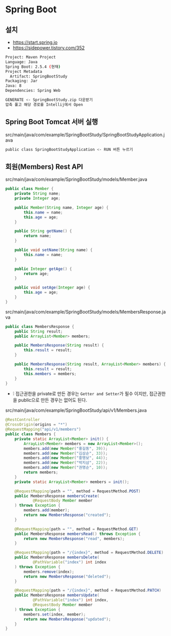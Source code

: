 # Spring Boot

## 설치
* https://start.spring.io
* https://sidepower.tistory.com/352
```sh
Project: Maven Project
Language: Java
Spring Boot: 2.5.4 (현재)
Project Metadata
  Artifact: SpringBootStudy
Packaging: Jar
Java: 8
Dependencies: Spring Web

GENERATE <- SpringBootStudy.zip 다운받기
압축 풀고 해당 경로를 Intellij에서 Open
```

## Spring Boot Tomcat 서버 실행
src/main/java/com/example/SpringBootStudy/SpringBootStudyApplication.java
```sh
public class SpringBootStudyApplication <- RUN 버튼 누르기
```

## 회원(Members) Rest API
src/main/java/com/example/SpringBootStudy/models/Member.java
```java
public class Member {
    private String name;
    private Integer age;

    public Member(String name, Integer age) {
        this.name = name;
        this.age = age;
    }

    public String getName() {
        return name;
    }

    public void setName(String name) {
        this.name = name;
    }

    public Integer getAge() {
        return age;
    }

    public void setAge(Integer age) {
        this.age = age;
    }
}
```

src/main/java/com/example/SpringBootStudy/models/MembersResponse.java
```java
public class MembersResponse {
    public String result;
    public ArrayList<Member> members;

    public MembersResponse(String result) {
        this.result = result;
    }

    public MembersResponse(String result, ArrayList<Member> members) {
        this.result = result;
        this.members = members;
    }
}
```

* ❕ 접근권한을 private로 만든 경우는 `Getter and Setter`가 필수 이지만, 접근권한을 public으로 만든 경우는 없어도 된다.

src/main/java/com/example/SpringBootStudy/api/v1/Members.java
```java
@RestController
@CrossOrigin(origins = "*")
@RequestMapping("api/v1/members")
public class Members {
    private static ArrayList<Member> init() {
        ArrayList<Member> members = new ArrayList<Member>();
        members.add(new Member("홍길동", 39));
        members.add(new Member("김삼순", 33));
        members.add(new Member("홍명보", 44));
        members.add(new Member("박지삼", 22));
        members.add(new Member("권명순", 10));
        return members;
    }
    private static ArrayList<Member> members = init();

    @RequestMapping(path = "", method = RequestMethod.POST)
    public MembersResponse membersCreate(
            @RequestBody Member member
    ) throws Exception {
        members.add(member);
        return new MembersResponse("created");
    }

    @RequestMapping(path = "", method = RequestMethod.GET)
    public MembersResponse membersRead() throws Exception {
        return new MembersResponse("read", members);
    }

    @RequestMapping(path = "/{index}", method = RequestMethod.DELETE)
    public MembersResponse membersDelete(
            @PathVariable("index") int index
    ) throws Exception {
        members.remove(index);
        return new MembersResponse("deleted");
    }

    @RequestMapping(path = "/{index}", method = RequestMethod.PATCH)
    public MembersResponse membersUpdate(
            @PathVariable("index") int index,
            @RequestBody Member member
    ) throws Exception {
        members.set(index, member);
        return new MembersResponse("updated");
    }
}
```
